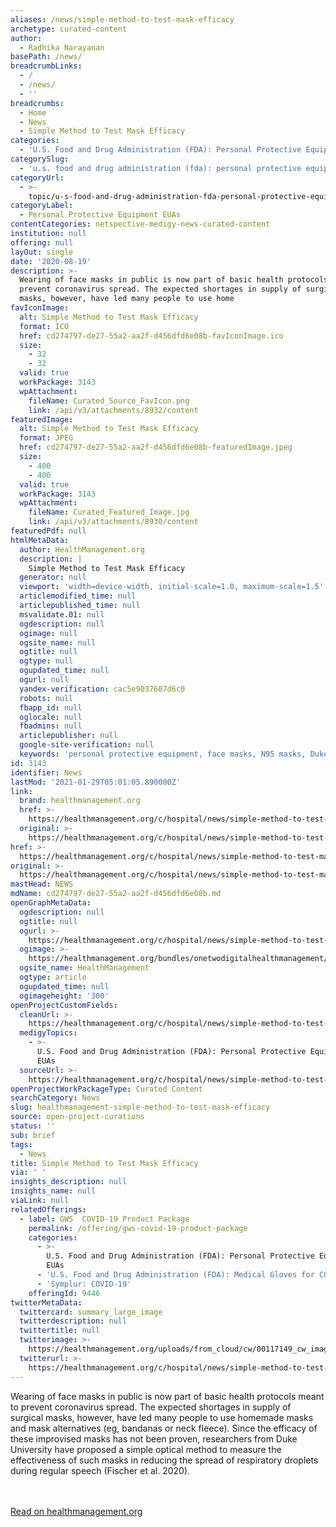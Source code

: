 ```yaml
---
aliases: /news/simple-method-to-test-mask-efficacy
archetype: curated-content
author:
  - Radhika Narayanan
basePath: /news/
breadcrumbLinks:
  - /
  - /news/
  - ''
breadcrumbs:
  - Home
  - News
  - Simple Method to Test Mask Efficacy
categories:
  - 'U.S. Food and Drug Administration (FDA): Personal Protective Equipment EUAs'
categorySlug:
  - 'u.s. food and drug administration (fda): personal protective equipment euas'
categoryUrl:
  - >-
    topic/u-s-food-and-drug-administration-fda-personal-protective-equipment-euas
categoryLabel:
  - Personal Protective Equipment EUAs
contentCategories: netspective-medigy-news-curated-content
institution: null
offering: null
layOut: single
date: '2020-08-19'
description: >-
  Wearing of face masks in public is now part of basic health protocols meant to
  prevent coronavirus spread. The expected shortages in supply of surgical
  masks, however, have led many people to use home
favIconImage:
  alt: Simple Method to Test Mask Efficacy
  format: ICO
  href: cd274797-de27-55a2-aa2f-d456dfd6e08b-favIconImage.ico
  size:
    - 32
    - 32
  valid: true
  workPackage: 3143
  wpAttachment:
    fileName: Curated_Source_FavIcon.png
    link: /api/v3/attachments/8932/content
featuredImage:
  alt: Simple Method to Test Mask Efficacy
  format: JPEG
  href: cd274797-de27-55a2-aa2f-d456dfd6e08b-featuredImage.jpeg
  size:
    - 400
    - 400
  valid: true
  workPackage: 3143
  wpAttachment:
    fileName: Curated_Featured_Image.jpg
    link: /api/v3/attachments/8930/content
featuredPdf: null
htmlMetaData:
  author: HealthManagement.org
  description: |
    Simple Method to Test Mask Efficacy
  generator: null
  viewport: 'width=device-width, initial-scale=1.0, maximum-scale=1.5'
  articlemodified_time: null
  articlepublished_time: null
  msvalidate.01: null
  ogdescription: null
  ogimage: null
  ogsite_name: null
  ogtitle: null
  ogtype: null
  ogupdated_time: null
  ogurl: null
  yandex-verification: cac5e9037607d6c0
  robots: null
  fbapp_id: null
  oglocale: null
  fbadmins: null
  articlepublisher: null
  google-site-verification: null
  keywords: 'personal protective equipment, face masks, N95 masks, Duke University'
id: 3143
identifier: News
lastMod: '2021-01-29T05:01:05.890000Z'
link:
  brand: healthmanagement.org
  href: >-
    https://healthmanagement.org/c/hospital/news/simple-method-to-test-mask-efficacy
  original: >-
    https://healthmanagement.org/c/hospital/news/simple-method-to-test-mask-efficacy
href: >-
  https://healthmanagement.org/c/hospital/news/simple-method-to-test-mask-efficacy
original: >-
  https://healthmanagement.org/c/hospital/news/simple-method-to-test-mask-efficacy
mastHead: NEWS
mdName: cd274797-de27-55a2-aa2f-d456dfd6e08b.md
openGraphMetaData:
  ogdescription: null
  ogtitle: null
  ogurl: >-
    https://healthmanagement.org/c/hospital/news/simple-method-to-test-mask-efficacy
  ogimage: >-
    https://healthmanagement.org/bundles/onetwodigitalhealthmanagement/img/healthmanagement_logo_square.jpg
  ogsite_name: HealthManagement
  ogtype: article
  ogupdated_time: null
  ogimageheight: '300'
openProjectCustomFields:
  cleanUrl: >-
    https://healthmanagement.org/c/hospital/news/simple-method-to-test-mask-efficacy
  medigyTopics:
    - >-
      U.S. Food and Drug Administration (FDA): Personal Protective Equipment
      EUAs
  sourceUrl: >-
    https://healthmanagement.org/c/hospital/news/simple-method-to-test-mask-efficacy
openProjectWorkPackageType: Curated Content
searchCategory: News
slug: healthmanagement-simple-method-to-test-mask-efficacy
source: open-project-curations
status: ''
sub: brief
tags:
  - News
title: Simple Method to Test Mask Efficacy
via: ' '
insights_description: null
insights_name: null
viaLink: null
relatedOfferings:
  - label: GWS  COVID-19 Product Package
    permalink: /offering/gws-covid-19-product-package
    categories:
      - >-
        U.S. Food and Drug Administration (FDA): Personal Protective Equipment
        EUAs
      - 'U.S. Food and Drug Administration (FDA): Medical Gloves for COVID-19'
      - 'Symplur: COVID-19'
    offeringId: 9446
twitterMetaData:
  twittercard: summary_large_image
  twitterdescription: null
  twittertitle: null
  twitterimage: >-
    https://healthmanagement.org/uploads/from_cloud/cw/00117149_cw_image_wi_2b8238acd6220a77318178472e3cdf08.jpg
  twitterurl: >-
    https://healthmanagement.org/c/hospital/news/simple-method-to-test-mask-efficacy
---
```

Wearing of face masks in public is now part of basic health protocols meant to prevent coronavirus spread. The expected shortages in supply of surgical masks, however, have led many people to use homemade masks and mask alternatives (eg, bandanas or neck fleece). Since the efficacy of these improvised masks has not been proven, researchers from Duke University have proposed a simple optical method to measure the effectiveness of such masks in reducing the spread of respiratory droplets during regular speech (Fischer et al. 2020).

<br><br><a target="_blank" href=https://healthmanagement.org/c/hospital/news/simple-method-to-test-mask-efficacy>Read on healthmanagement.org</a>